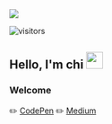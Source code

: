 <div align="left">
  <img src="https://readme-typing-svg.herokuapp.com/?lines=Welcome+to+my+portfolio;Hello,+I'm+chi;阿祥的工程師之路&center=false&width=500&height=50&color=FF5733&font=Courier">
</div>

![visitors](https://visitor-badge.laobi.icu/badge?page_id=chixxyy)

## Hello, I'm chi <img src="https://raw.githubusercontent.com/verma-anushka/verma-anushka/master/gifs/wave.gif" width="30px">

### Welcome
✏️ [CodePen](https://codepen.io/chixxyy)
✏️ [Medium](https://medium.com/@chixxyy)
